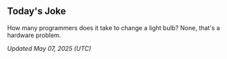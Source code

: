 ## Today's Joke
How many programmers does it take to change a light bulb? None, that's a hardware problem.

*Updated May 07, 2025 (UTC)*
